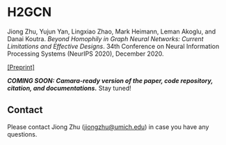# H2GCN

Jiong Zhu, Yujun Yan, Lingxiao Zhao, Mark Heimann, Leman Akoglu, and Danai Koutra. *Beyond Homophily in Graph Neural Networks: Current Limitations and Effective Designs*. 34th Conference on Neural Information Processing Systems (NeurIPS 2020), December 2020.

[[Preprint]](https://arxiv.org/abs/2006.11468)

***COMING SOON: Camara-ready version of the paper, code repository, citation, and documentations.*** Stay tuned!

## Contact

Please contact Jiong Zhu (jiongzhu@umich.edu) in case you have any questions. 

